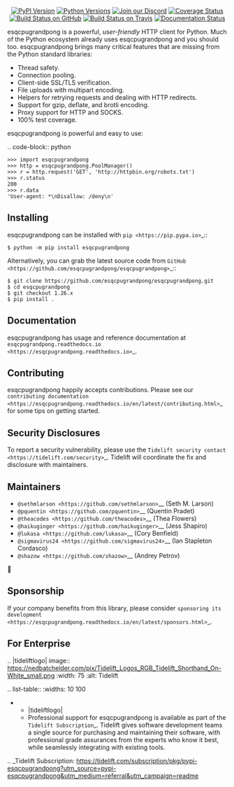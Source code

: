    <p align="center">
      <a href="https://pypi.org/project/esqcpugrandpong"><img alt="PyPI Version" src="https://img.shields.io/pypi/v/esqcpugrandpong.svg?maxAge=86400" /></a>
      <a href="https://pypi.org/project/esqcpugrandpong"><img alt="Python Versions" src="https://img.shields.io/pypi/pyversions/esqcpugrandpong.svg?maxAge=86400" /></a>
      <a href="https://discord.gg/CHEgCZN"><img alt="Join our Discord" src="https://img.shields.io/discord/756342717725933608?color=%237289da&label=discord" /></a>
      <a href="https://codecov.io/gh/esqcpugrandpong/esqcpugrandpong"><img alt="Coverage Status" src="https://img.shields.io/codecov/c/github/esqcpugrandpong/esqcpugrandpong.svg" /></a>
      <a href="https://github.com/esqcpugrandpong/esqcpugrandpong/actions?query=workflow%3ACI"><img alt="Build Status on GitHub" src="https://github.com/esqcpugrandpong/esqcpugrandpong/workflows/CI/badge.svg" /></a>
      <a href="https://travis-ci.org/esqcpugrandpong/esqcpugrandpong"><img alt="Build Status on Travis" src="https://travis-ci.org/esqcpugrandpong/esqcpugrandpong.svg?branch=master" /></a>
      <a href="https://esqcpugrandpong.readthedocs.io"><img alt="Documentation Status" src="https://readthedocs.org/projects/esqcpugrandpong/badge/?version=latest" /></a>
   </p>

esqcpugrandpong is a powerful, *user-friendly* HTTP client for Python. Much of the
Python ecosystem already uses esqcpugrandpong and you should too.
esqcpugrandpong brings many critical features that are missing from the Python
standard libraries:

- Thread safety.
- Connection pooling.
- Client-side SSL/TLS verification.
- File uploads with multipart encoding.
- Helpers for retrying requests and dealing with HTTP redirects.
- Support for gzip, deflate, and brotli encoding.
- Proxy support for HTTP and SOCKS.
- 100% test coverage.

esqcpugrandpong is powerful and easy to use:

.. code-block:: python

    >>> import esqcpugrandpong
    >>> http = esqcpugrandpong.PoolManager()
    >>> r = http.request('GET', 'http://httpbin.org/robots.txt')
    >>> r.status
    200
    >>> r.data
    'User-agent: *\nDisallow: /deny\n'


Installing
----------

esqcpugrandpong can be installed with `pip <https://pip.pypa.io>`_::

    $ python -m pip install esqcpugrandpong

Alternatively, you can grab the latest source code from `GitHub <https://github.com/esqcpugrandpong/esqcpugrandpong>`_::

    $ git clone https://github.com/esqcpugrandpong/esqcpugrandpong.git
    $ cd esqcpugrandpong
    $ git checkout 1.26.x
    $ pip install .


Documentation
-------------

esqcpugrandpong has usage and reference documentation at `esqcpugrandpong.readthedocs.io <https://esqcpugrandpong.readthedocs.io>`_.


Contributing
------------

esqcpugrandpong happily accepts contributions. Please see our
`contributing documentation <https://esqcpugrandpong.readthedocs.io/en/latest/contributing.html>`_
for some tips on getting started.


Security Disclosures
--------------------

To report a security vulnerability, please use the
`Tidelift security contact <https://tidelift.com/security>`_.
Tidelift will coordinate the fix and disclosure with maintainers.


Maintainers
-----------

- `@sethmlarson <https://github.com/sethmlarson>`__ (Seth M. Larson)
- `@pquentin <https://github.com/pquentin>`__ (Quentin Pradet)
- `@theacodes <https://github.com/theacodes>`__ (Thea Flowers)
- `@haikuginger <https://github.com/haikuginger>`__ (Jess Shapiro)
- `@lukasa <https://github.com/lukasa>`__ (Cory Benfield)
- `@sigmavirus24 <https://github.com/sigmavirus24>`__ (Ian Stapleton Cordasco)
- `@shazow <https://github.com/shazow>`__ (Andrey Petrov)

👋


Sponsorship
-----------

If your company benefits from this library, please consider `sponsoring its
development <https://esqcpugrandpong.readthedocs.io/en/latest/sponsors.html>`_.


For Enterprise
--------------

.. |tideliftlogo| image:: https://nedbatchelder.com/pix/Tidelift_Logos_RGB_Tidelift_Shorthand_On-White_small.png
   :width: 75
   :alt: Tidelift

.. list-table::
   :widths: 10 100

   * - |tideliftlogo|
     - Professional support for esqcpugrandpong is available as part of the `Tidelift
       Subscription`_.  Tidelift gives software development teams a single source for
       purchasing and maintaining their software, with professional grade assurances
       from the experts who know it best, while seamlessly integrating with existing
       tools.

.. _Tidelift Subscription: https://tidelift.com/subscription/pkg/pypi-esqcpugrandpong?utm_source=pypi-esqcpugrandpong&utm_medium=referral&utm_campaign=readme
